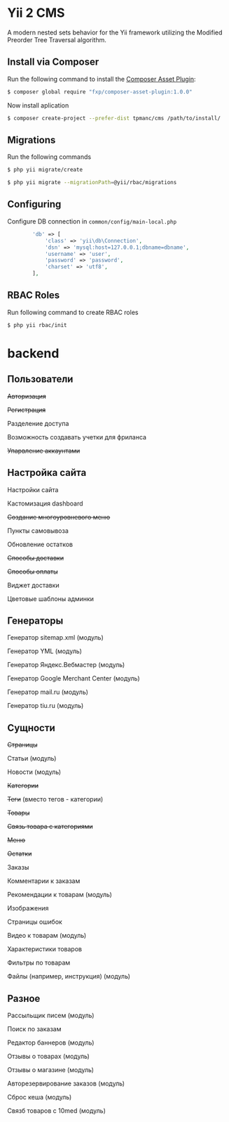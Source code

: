 # Yii 2 CMS

A modern nested sets behavior for the Yii framework utilizing the Modified Preorder Tree Traversal algorithm.

## Install via Composer

Run the following command to install the [Composer Asset Plugin](https://github.com/francoispluchino/composer-asset-plugin):

```bash
$ composer global require "fxp/composer-asset-plugin:1.0.0"
```

Now install aplication

```bash
$ composer create-project --prefer-dist tpmanc/cms /path/to/install/
```


## Migrations

Run the following commands

```bash
$ php yii migrate/create

$ php yii migrate --migrationPath=@yii/rbac/migrations
```


## Configuring

Configure DB connection in `common/config/main-local.php`

```php
        'db' => [
            'class' => 'yii\db\Connection',
            'dsn' => 'mysql:host=127.0.0.1;dbname=dbname',
            'username' => 'user',
            'password' => 'password',
            'charset' => 'utf8',
        ],
```


## RBAC Roles

Run following command to create RBAC roles

```bash
$ php yii rbac/init
```


# backend


## Пользователи

~~Авторизация~~

~~Регистрация~~

Разделение доступа

Возможность создавать учетки для фриланса

~~Упарвление аккаунтами~~





## Настройка сайта

Настройки сайта

Кастомизация dashboard

~~Создание многоуровневого меню~~

Пункты самовывоза

Обновление остатков

~~Способы доставки~~

~~Способы оплаты~~

Виджет доставки

Цветовые шаблоны админки





## Генераторы

Генератор sitemap.xml (модуль)

Генератор YML (модуль)

Генератор Яндекс.Вебмастер (модуль)

Генератор Google Merchant Center (модуль)

Генератор mail.ru (модуль)

Генератор tiu.ru (модуль)





## Сущности

~~Страницы~~

Статьи (модуль)

Новости (модуль)

~~Категории~~

~~Теги~~ (вместо тегов - категории)

~~Товары~~

~~Связь товара с категориями~~

~~Меню~~

~~Остатки~~

Заказы

Комментарии к заказам

Рекомендации к товарам (модуль)

Изображения

Страницы ошибок

Видео к товарам (модуль)

Характеристики товаров

Фильтры по товарам

Файлы (например, инструкция) (модуль)





## Разное

Рассыльщик писем (модуль)

Поиск по заказам

Редактор баннеров (модуль)

Отзывы о товарах (модуль)

Отзывы о магазине (модуль)

Авторезервирование заказов (модуль)

Сброс кеша (модуль)

Связб товаров с 10med (модуль)

